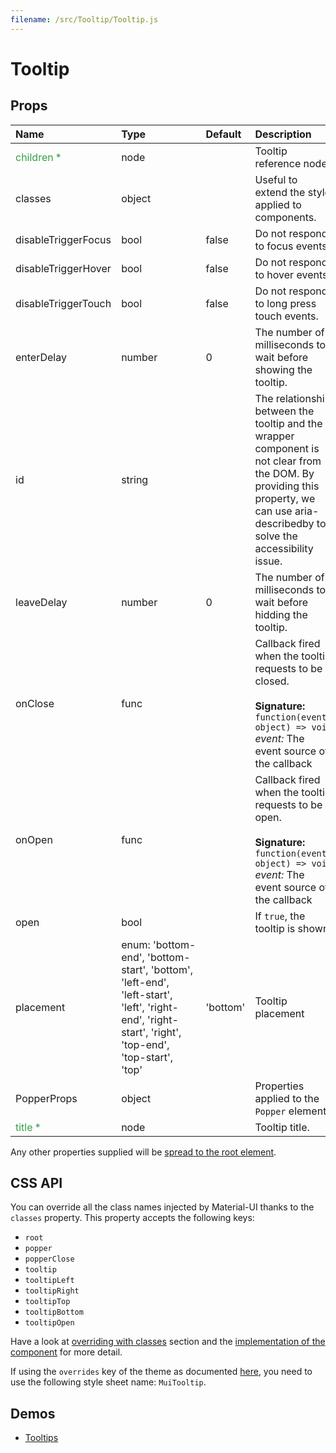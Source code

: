 ```yaml
---
filename: /src/Tooltip/Tooltip.js
---
```


<!--- This documentation is automatically generated, do not try to edit it. -->

# Tooltip



## Props

| Name | Type | Default | Description |
|:-----|:-----|:--------|:------------|
| <span style="color: #31a148">children *</span> | node |  | Tooltip reference node. |
| classes | object |  | Useful to extend the style applied to components. |
| disableTriggerFocus | bool | false | Do not respond to focus events. |
| disableTriggerHover | bool | false | Do not respond to hover events. |
| disableTriggerTouch | bool | false | Do not respond to long press touch events. |
| enterDelay | number | 0 | The number of milliseconds to wait before showing the tooltip. |
| id | string |  | The relationship between the tooltip and the wrapper component is not clear from the DOM. By providing this property, we can use aria-describedby to solve the accessibility issue. |
| leaveDelay | number | 0 | The number of milliseconds to wait before hidding the tooltip. |
| onClose | func |  | Callback fired when the tooltip requests to be closed.<br><br>**Signature:**<br>`function(event: object) => void`<br>*event:* The event source of the callback |
| onOpen | func |  | Callback fired when the tooltip requests to be open.<br><br>**Signature:**<br>`function(event: object) => void`<br>*event:* The event source of the callback |
| open | bool |  | If `true`, the tooltip is shown. |
| placement | enum:&nbsp;'bottom-end', 'bottom-start', 'bottom', 'left-end', 'left-start', 'left', 'right-end', 'right-start', 'right', 'top-end', 'top-start', 'top'<br> | 'bottom' | Tooltip placement |
| PopperProps | object |  | Properties applied to the `Popper` element. |
| <span style="color: #31a148">title *</span> | node |  | Tooltip title. |

Any other properties supplied will be [spread to the root element](/guides/api#spread).

## CSS API

You can override all the class names injected by Material-UI thanks to the `classes` property.
This property accepts the following keys:
- `root`
- `popper`
- `popperClose`
- `tooltip`
- `tooltipLeft`
- `tooltipRight`
- `tooltipTop`
- `tooltipBottom`
- `tooltipOpen`

Have a look at [overriding with classes](/customization/overrides#overriding-with-classes) section
and the [implementation of the component](https://github.com/mui-org/material-ui/tree/v1-beta/src/Tooltip/Tooltip.js)
for more detail.

If using the `overrides` key of the theme as documented
[here](/customization/themes#customizing-all-instances-of-a-component-type),
you need to use the following style sheet name: `MuiTooltip`.

## Demos

- [Tooltips](/demos/tooltips)

